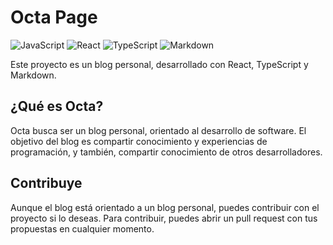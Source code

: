 # Octa Page

![JavaScript](https://img.shields.io/badge/javascript-%23323330.svg?style=for-the-badge&logo=javascript&logoColor=%23F7DF1E) ![React](https://img.shields.io/badge/react-%2320232a.svg?style=for-the-badge&logo=react&logoColor=%2361DAFB) ![TypeScript](https://img.shields.io/badge/typescript-%23007ACC.svg?style=for-the-badge&logo=typescript&logoColor=white) ![Markdown](https://img.shields.io/badge/markdown-%23000000.svg?style=for-the-badge&logo=markdown&logoColor=white)

Este proyecto es un blog personal, desarrollado con React, TypeScript y Markdown.

## ¿Qué es Octa?

Octa busca ser un blog personal, orientado al desarrollo de software. El objetivo del blog es compartir conocimiento y experiencias de programación, y también, compartir conocimiento de otros desarrolladores.

## Contribuye

Aunque el blog está orientado a un blog personal, puedes contribuir con el proyecto si lo deseas. Para contribuir, puedes abrir un pull request con tus propuestas en cualquier momento.
